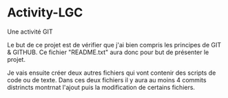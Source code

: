 # Activity-LGC
Une activité GIT

Le but de ce projet est de vérifier que j'ai bien compris les principes de GIT & GITHUB.
Ce fichier "README.txt" aura donc pour but de présenter le projet.

Je vais ensuite créer deux autres fichiers qui vont contenir des scripts de code ou de texte.
Dans ces deux fichiers il y aura au moins 4 commits distrincts montrnat l'ajout puis la modification de certains fichiers.

